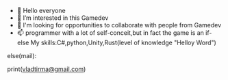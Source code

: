 - 👋 Hello everyone
- 👀 I’m interested in this Gamedev
- 💞️ I'm looking for opportunities to collaborate with people from Gamedev
- 📫 programmer with a lot of self-conceit,but in fact the game is an if-else
My skills:C#,python,Unity,Rust(level of knowledge "Helloy Word")

else(mail):

print(vladtirma@gmail.com)


